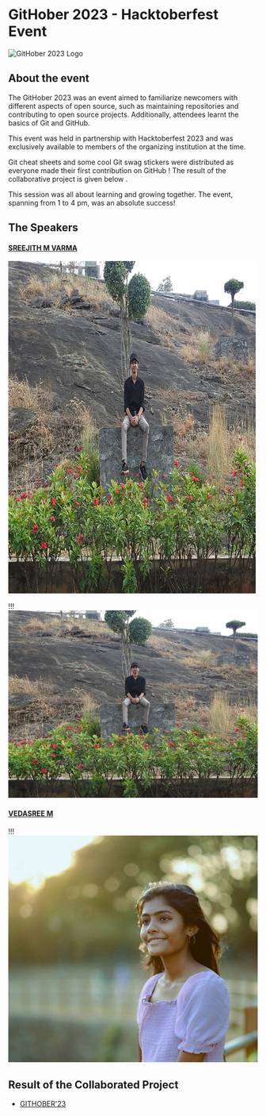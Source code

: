 # GitHober 2023 - Hacktoberfest Event


![GitHober 2023 Logo](https://github.com/VedasreeM/Githober23/blob/main/githober_banner.png)


## About the event

The GitHober 2023 was an event aimed to familiarize newcomers with different aspects of open source, such as maintaining repositories and contributing to open source projects. Additionally, attendees learnt the basics of Git and GitHub.

This event was held in partnership with Hacktoberfest 2023 and was exclusively available to members of the organizing institution at the time.

Git cheat sheets and some cool Git swag stickers were distributed as everyone made their first contribution on GitHub ! The result of the collaborative project is given below .

This session was all about learning and growing together. The event, spanning from 1 to 4 pm, was an absolute success! 



## The Speakers

#### [SREEJITH M VARMA](https://github.com/SreejithMVarma)
<img src="https://github.com/ASHISH-28-02/Githober2023/blob/main/images/Sreejith%20m%20varma.jpg" alt="SreejithMVarma" width="500" height="670" />

!!!![SreejithMVarma](https://github.com/ASHISH-28-02/Githober2023/blob/main/images/Sreejith%20m%20varma.jpg)

#### [VEDASREE M](https://github.com/VedasreeM)
!!!![GitHober 2023 Logo](https://github.com/ASHISH-28-02/Githober2023/blob/main/images/Vedasree%20M.jpg)



## Result of the Collaborated Project

- [GITHOBER'23](https://cse-cloud.github.io/githober2023/)

